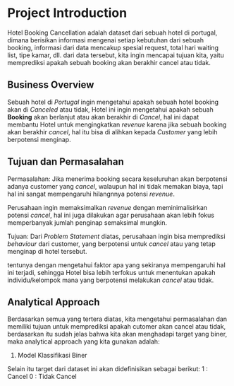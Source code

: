 # Project Introduction
Hotel Booking Cancellation adalah dataset dari sebuah hotel di portugal, dimana berisikan informasi mengenai setiap kebutuhan dari sebuah booking, informasi dari data mencakup spesial request, total hari waiting list, tipe kamar, dll. dari data tersebut, kita ingin mencapai tujuan kita, yaitu memprediksi apakah sebuah booking akan berakhir cancel atau tidak. 

## Business Overview
Sebuah hotel di *Portugal* ingin mengetahui apakah sebuah hotel booking akan di *Canceled* atau tidak, Hotel ini ingin mengetahui apakah sebuah **Booking** akan berlanjut atau akan berakhir di *Cancel*, hal ini dapat membantu Hotel untuk mengingkatkan *revenue* karena jika sebuah booking akan berakhir *cancel*, hal itu bisa di alihkan kepada *Customer* yang lebih berpotensi menginap. 

## Tujuan dan Permasalahan 
Permasalahan:
Jika menerima booking secara keseluruhan akan berpotensi adanya customer yang *cancel*, walaupun hal ini tidak memakan biaya, tapi hal ini sangat mempengaruhi hilangnnya potensi *revenue*.

Perusahaan ingin memaksimalkan *revenue* dengan meminimalisirkan potensi *cancel*, hal ini juga dilakukan agar perusahaan akan lebih fokus memperbanyak jumlah penginap semaksimal mungkin.

Tujuan: 
Dari *Problem Statement* diatas, perusahaan ingin bisa memprediksi *behaviour* dari customer, yang berpotensi untuk *cancel* atau yang tetap menginap di hotel tersebut.

tentunya dengan mengetahui faktor apa yang sekiranya mempengaruhi hal ini terjadi, sehingga Hotel bisa lebih terfokus untuk menentukan apakah individu/kelompok mana yang berpotensi melakukan *cancel* atau tidak.

## Analytical Approach

Berdasarkan semua yang tertera diatas, kita mengetahui permasalahan dan memiliki tujuan untuk memprediksi apakah cutomer akan cancel atau tidak, berdasarkan itu sudah jelas bahwa kita akan menghadapi target yang biner, maka analytical approach yang kita gunakan adalah:

1. Model Klassifikasi Biner

Selain itu target dari dataset ini akan didefinisikan sebagai berikut:
1 : Cancel
0 : Tidak Cancel


